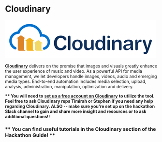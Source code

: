 # Cloudinary

![](../.gitbook/assets/cloudinary_logo_for_white_bg.png)

[**Cloudinary**](https://cloudinary.com/signup?utm_source=CMW&utm_medium=Gitbook&utm_campaign=Evangelism&utm_term=Hackathon-Guide&utm_content=Signup_CMW) delivers on the premise that images and visuals greatly enhance the user experience of music and video. As a powerful API for media management, we let developers handle images, videos, audio and emerging media types. End-to-end automation includes media selection, upload, analysis, administration, manipulation, optimization and delivery.

**\*\* You will need to** [**set up a free account on Cloudinary**](http://www.cloudinary.com) **to utilize the tool. Feel free to ask Cloudinary reps Timirah or Stephen if you need any help regarding Cloudinary. ALSO -- make sure you're set up on the hackathon Slack channel to gain and share more insight and resources or to ask additional questions!!**

### ** You can find useful tutorials in the Cloudinary section of the Hackathon Guide! **



